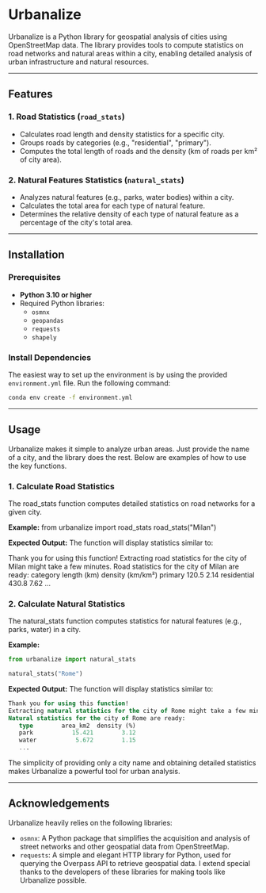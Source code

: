 # Urbanalize

Urbanalize is a Python library for geospatial analysis of cities using OpenStreetMap data. The library provides tools to compute statistics on road networks and natural areas within a city, enabling detailed analysis of urban infrastructure and natural resources.

---

## Features

### 1. **Road Statistics** (`road_stats`)
- Calculates road length and density statistics for a specific city.
- Groups roads by categories (e.g., "residential", "primary").
- Computes the total length of roads and the density (km of roads per km² of city area).

### 2. **Natural Features Statistics** (`natural_stats`)
- Analyzes natural features (e.g., parks, water bodies) within a city.
- Calculates the total area for each type of natural feature.
- Determines the relative density of each type of natural feature as a percentage of the city's total area.

---

## Installation

### Prerequisites
- **Python 3.10 or higher**
- Required Python libraries:
  - `osmnx`
  - `geopandas`
  - `requests`
  - `shapely`

### Install Dependencies
The easiest way to set up the environment is by using the provided `environment.yml` file. Run the following command:
```bash
conda env create -f environment.yml
```
---

## Usage
Urbanalize makes it simple to analyze urban areas. Just provide the name of a city, and the library does the rest. Below are examples of how to use the key functions.

### 1. Calculate Road Statistics
The road_stats function computes detailed statistics on road networks for a given city.

**Example:**
from urbanalize import road_stats
road_stats("Milan")

**Expected Output:**
The function will display statistics similar to:

Thank you for using this function!
Extracting road statistics for the city of Milan might take a few minutes.
Road statistics for the city of Milan are ready:
   category      length (km)  density (km/km²)
   primary          120.5             2.14
   residential       430.8             7.62
   ...

### 2. Calculate Natural Statistics
The natural_stats function computes statistics for natural features (e.g., parks, water) in a city.

**Example:**

```python
from urbanalize import natural_stats

natural_stats("Rome")
```
**Expected Output:**
The function will display statistics similar to:

```sql
Thank you for using this function!
Extracting natural statistics for the city of Rome might take a few minutes.
Natural statistics for the city of Rome are ready:
   type        area_km2  density (%)
   park           15.421        3.12
   water           5.672        1.15
   ...
```

The simplicity of providing only a city name and obtaining detailed statistics makes Urbanalize a powerful tool for urban analysis.

---

## Acknowledgements
Urbanalize heavily relies on the following libraries:

- `osmnx`: A Python package that simplifies the acquisition and analysis of street networks and other geospatial data from OpenStreetMap.
- `requests`: A simple and elegant HTTP library for Python, used for querying the Overpass API to retrieve geospatial data. I extend special thanks to the developers of these libraries for making tools like Urbanalize possible.
